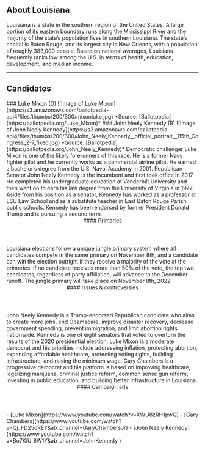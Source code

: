 ## About Louisiana

Louisiana is a state in the southern region of the United States. A large portion of its eastern boundary runs along the Mississippi River and the majority of the state’s population lives in southern Louisiana. The state’s capital is Baton Rouge, and its largest city is New Orleans, with a population of roughly 383,000 people. Based on national averages, Louisiana frequently ranks low among the U.S. in terms of health, education, development, and median income.

---

## Candidates

<Grid>
  <Box>
    ### Luke Mixon (D)
    ![Image of Luke Mixon](https://s3.amazonaws.com/ballotpedia-api4/files/thumbs/200/300/mixonluke.jpg)
    *Source: [Ballotpedia](https://ballotpedia.org/Luke_Mixon)*
  </Box>
  <Box>
    ### John Neely Kennedy (R)
    ![Image of John Neely Kennedy](https://s3.amazonaws.com/ballotpedia-api4/files/thumbs/200/300/John_Neely_Kennedy__official_portrait__115th_Congress_2-7_fixed.jpg)
    *Source: [Ballotpedia](https://ballotpedia.org/John_Neely_Kennedy)*
  </Box>

  <Box>
    Democratic challenger Luke Mixon is one of the likely forerunners of this
    race. He is a former Navy fighter pilot and he currently works as a commercial
    airline pilot. He earned a bachelor’s degree from the U.S. Naval Academy in
    2001.
  </Box>
  <Box>
    Republican Senator John Neely Kennedy is the incumbent and first took office in 2017. He completed his undergraduate education at Vanderbilt University and then went on to earn his law degree from the University of Virginia in 1977. Aside from his position as a senator, Kennedy has worked as a professor at LSU Law School and as a substitute teacher in East Baton Rouge Parish public schools. Kennedy has been endorsed by former President Donald Trump and is pursuing a second term.
  </Box>

  <Header>
    #### Primaries
  </Header>
  <WideBox>
    Louisiana elections follow a unique jungle primary system where all candidates
    compete in the same primary on November 8th, and a candidate can win the
    election outright if they receive a majority of the vote at the primaries. If
    no candidate receives more than 50% of the vote, the top two candidates,
    regardless of party affiliation, will advance to the December runoff. The
    jungle primary will take place on November 8th, 2022.
  </WideBox>

  <Header>
    #### Issues & controversies
  </Header>

  <WideBox>
    John Neely Kennedy is a Trump-endorsed Republican candidate who aims to create more jobs, end Obamacare, improve disaster recovery, decrease government spending, prevent immigration, and limit abortion rights nationwide. Kennedy is one of eight senators that voted to overturn the results of the 2020 presidential election.
    Luke Mixon is a moderate democrat and his priorities include addressing inflation, protecting abortion, expanding affordable healthcare, protecting voting rights, building infrastructure, and raising the minimum wage.
    Gary Chambers is a progressive democrat and his platform is based on improving healthcare, legalizing marijuana, criminal justice reform, common sense gun reform, investing in public education, and building better infrastructure in Louisiana.
  </WideBox>
 
  <Header>
    #### Campaign ads
  </Header>
  <Box>
    - [Luke Mixon](https://www.youtube.com/watch?v=XWU8zRH1pwQ)
  </Box>
  <Box>
    - [Gary Chambers](https://www.youtube.com/watch?v=Qj_FD25oREY&ab_channel=GaryChambersJr)
  </Box>
  <Box>
    - [John Neely Kennedy](https://www.youtube.com/watch?v=Bo7KiU_8W1Y&ab_channel=JohnKennedy )
  </Box>
</Grid>
